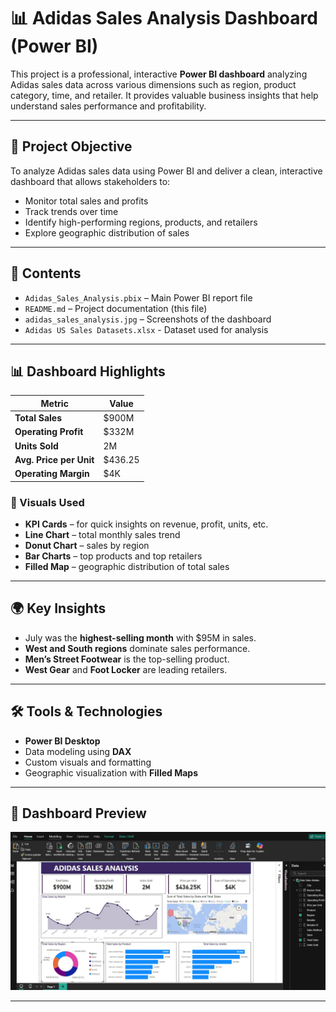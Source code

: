 # 📊 Adidas Sales Analysis Dashboard (Power BI)

This project is a professional, interactive **Power BI dashboard** analyzing Adidas sales data across various dimensions such as region, product category, time, and retailer. It provides valuable business insights that help understand sales performance and profitability.

---

## 📌 Project Objective

To analyze Adidas sales data using Power BI and deliver a clean, interactive dashboard that allows stakeholders to:
- Monitor total sales and profits
- Track trends over time
- Identify high-performing regions, products, and retailers
- Explore geographic distribution of sales

---

## 📂 Contents

- `Adidas_Sales_Analysis.pbix` – Main Power BI report file
- `README.md` – Project documentation (this file)
- `adidas_sales_analysis.jpg` – Screenshots of the dashboard
- `Adidas US Sales Datasets.xlsx` - Dataset used for analysis

---

## 📊 Dashboard Highlights

| Metric | Value |
|--------|-------|
| **Total Sales** | $900M |
| **Operating Profit** | $332M |
| **Units Sold** | 2M |
| **Avg. Price per Unit** | $436.25 |
| **Operating Margin** | $4K |

### 🧩 Visuals Used
- **KPI Cards** – for quick insights on revenue, profit, units, etc.
- **Line Chart** – total monthly sales trend
- **Donut Chart** – sales by region
- **Bar Charts** – top products and top retailers
- **Filled Map** – geographic distribution of total sales

---

## 🌍 Key Insights

- July was the **highest-selling month** with $95M in sales.
- **West and South regions** dominate sales performance.
- **Men’s Street Footwear** is the top-selling product.
- **West Gear** and **Foot Locker** are leading retailers.

---

## 🛠️ Tools & Technologies

- **Power BI Desktop**
- Data modeling using **DAX**
- Custom visuals and formatting
- Geographic visualization with **Filled Maps**

---
## 📸 Dashboard Preview

![Adidas Dashboard](Adidas_Sales_Analysis.jpg)

---






